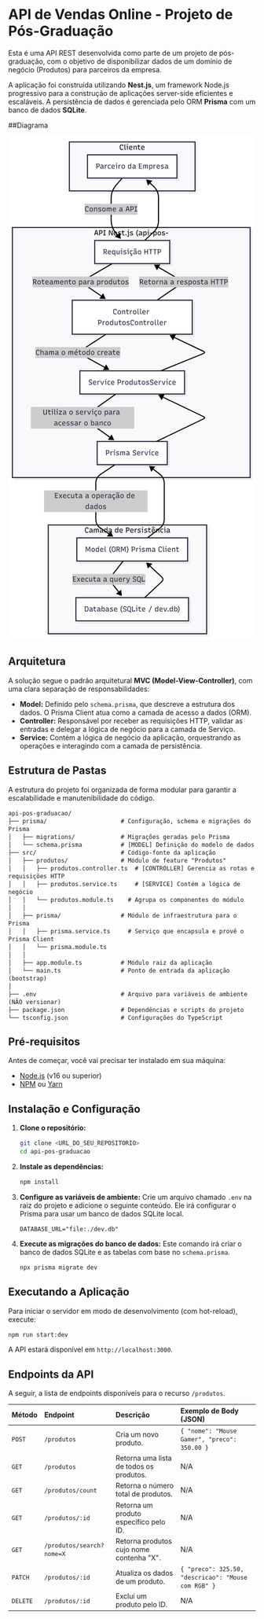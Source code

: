 # API de Vendas Online - Projeto de Pós-Graduação

Esta é uma API REST desenvolvida como parte de um projeto de pós-graduação, com o objetivo de disponibilizar dados de um domínio de negócio (Produtos) para parceiros da empresa.

A aplicação foi construída utilizando **Nest.js**, um framework Node.js progressivo para a construção de aplicações server-side eficientes e escaláveis. A persistência de dados é gerenciada pelo ORM **Prisma** com um banco de dados **SQLite**.

##Diagrama

![Diagrama da Arquitetura](./diagram.png)


## Arquitetura

A solução segue o padrão arquitetural **MVC (Model-View-Controller)**, com uma clara separação de responsabilidades:

*   **Model:** Definido pelo `schema.prisma`, que descreve a estrutura dos dados. O Prisma Client atua como a camada de acesso a dados (ORM).
*   **Controller:** Responsável por receber as requisições HTTP, validar as entradas e delegar a lógica de negócio para a camada de Serviço.
*   **Service:** Contém a lógica de negócio da aplicação, orquestrando as operações e interagindo com a camada de persistência.

## Estrutura de Pastas

A estrutura do projeto foi organizada de forma modular para garantir a escalabilidade e manutenibilidade do código.

```
api-pos-graduacao/
├── prisma/                     # Configuração, schema e migrações do Prisma
│   ├── migrations/             # Migrações geradas pelo Prisma
│   └── schema.prisma           # [MODEL] Definição do modelo de dados
├── src/                        # Código-fonte da aplicação
│   ├── produtos/               # Módulo de feature "Produtos"
│   │   ├── produtos.controller.ts  # [CONTROLLER] Gerencia as rotas e requisições HTTP
│   │   ├── produtos.service.ts     # [SERVICE] Contém a lógica de negócio
│   │   └── produtos.module.ts    # Agrupa os componentes do módulo
│   │
│   ├── prisma/                 # Módulo de infraestrutura para o Prisma
│   │   ├── prisma.service.ts     # Serviço que encapsula e provê o Prisma Client
│   │   └── prisma.module.ts
│   │
│   ├── app.module.ts           # Módulo raiz da aplicação
│   └── main.ts                 # Ponto de entrada da aplicação (bootstrap)
│
├── .env                        # Arquivo para variáveis de ambiente (NÃO versionar)
├── package.json                # Dependências e scripts do projeto
└── tsconfig.json               # Configurações do TypeScript
```

## Pré-requisitos

Antes de começar, você vai precisar ter instalado em sua máquina:
*   [Node.js](https://nodejs.org/en/) (v16 ou superior)
*   [NPM](https://www.npmjs.com/) ou [Yarn](https://yarnpkg.com/)

## Instalação e Configuração

1.  **Clone o repositório:**
    ```bash
    git clone <URL_DO_SEU_REPOSITORIO>
    cd api-pos-graduacao
    ```

2.  **Instale as dependências:**
    ```bash
    npm install
    ```

3.  **Configure as variáveis de ambiente:**
    Crie um arquivo chamado `.env` na raiz do projeto e adicione o seguinte conteúdo. Ele irá configurar o Prisma para usar um banco de dados SQLite local.
    ```env
    DATABASE_URL="file:./dev.db"
    ```

4.  **Execute as migrações do banco de dados:**
    Este comando irá criar o banco de dados SQLite e as tabelas com base no `schema.prisma`.
    ```bash
    npx prisma migrate dev
    ```

## Executando a Aplicação

Para iniciar o servidor em modo de desenvolvimento (com hot-reload), execute:

```bash
npm run start:dev
```

A API estará disponível em `http://localhost:3000`.

## Endpoints da API

A seguir, a lista de endpoints disponíveis para o recurso `/produtos`.

| Método | Endpoint                  | Descrição                                | Exemplo de Body (JSON)                                            |
| :----- | :------------------------ | :--------------------------------------- | :---------------------------------------------------------------- |
| `POST` | `/produtos`               | Cria um novo produto.                    | `{ "nome": "Mouse Gamer", "preco": 350.00 }`                      |
| `GET`  | `/produtos`               | Retorna uma lista de todos os produtos.  | N/A                                                               |
| `GET`  | `/produtos/count`         | Retorna o número total de produtos.      | N/A                                                               |
| `GET`  | `/produtos/:id`           | Retorna um produto específico pelo ID.   | N/A                                                               |
| `GET`  | `/produtos/search?nome=X` | Retorna produtos cujo nome contenha "X". | N/A                                                               |
| `PATCH`| `/produtos/:id`           | Atualiza os dados de um produto.         | `{ "preco": 325.50, "descricao": "Mouse com RGB" }`               |
| `DELETE`| `/produtos/:id`          | Exclui um produto pelo ID.               | N/A                                                               |